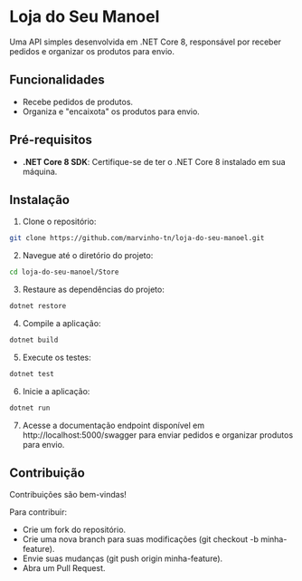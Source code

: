 # Loja do Seu Manoel

Uma API simples desenvolvida em .NET Core 8, responsável por receber pedidos e organizar os produtos para envio.

## Funcionalidades
- Recebe pedidos de produtos.
- Organiza e "encaixota" os produtos para envio.

## Pré-requisitos
- **.NET Core 8 SDK**: Certifique-se de ter o .NET Core 8 instalado em sua máquina.

## Instalação

1. Clone o repositório:
 ```bash
 git clone https://github.com/marvinho-tn/loja-do-seu-manoel.git
  ```

2. Navegue até o diretório do projeto:
  ```bash
  cd loja-do-seu-manoel/Store
  ```

3. Restaure as dependências do projeto:
  ```bash
  dotnet restore
  ```

4. Compile a aplicação:
  ```bash
  dotnet build
  ```

5. Execute os testes:
  ```bash
  dotnet test
  ```

6. Inicie a aplicação:
  ```bash
  dotnet run
  ```

7. Acesse a documentação endpoint disponível em http://localhost:5000/swagger para enviar pedidos e organizar produtos para envio.

## Contribuição

Contribuições são bem-vindas!

Para contribuir:
- Crie um fork do repositório.
- Crie uma nova branch para suas modificações (git checkout -b minha-feature).
- Envie suas mudanças (git push origin minha-feature).
- Abra um Pull Request.
